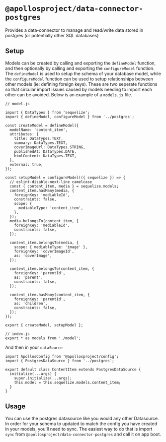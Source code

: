 # `@apollosproject/data-connector-postgres`

Provides a data-connector to manage and read/write data stored in postgres (or potentially other SQL databases)


## Setup

Models can be created by calling and exporting the `defineModel` function, and then optionally by calling and exporting the `configureModel` function. The `defineModel` is used to setup the schema of your database model, while the `configureModel` function can be used to setup relationships between other models (ie: defining foreign keys). These are two seperate functions so that circular import issues caused by models needing to import each other can be avoided. Below is an example of a `models.js` file. 

```
// model.js

import { DataTypes } from 'sequelize';
import { defineModel, configureModel } from '../postgres';

const createModel = defineModel({
  modelName: 'content_item',
  attributes: {
    title: DataTypes.TEXT,
    summary: DataTypes.TEXT,
    coverImageUrl: DataTypes.STRING,
    publishedAt: DataTypes.DATE,
    htmlContent: DataTypes.TEXT,
  },
  external: true,
});

const setupModel = configureModel(({ sequelize }) => {
  // eslint-disable-next-line camelcase
  const { content_item, media } = sequelize.models;
  content_item.hasMany(media, {
    foreignKey: 'mediableId',
    constraints: false,
    scope: {
      mediableType: 'content_item',
    },
  });
  media.belongsTo(content_item, {
    foreignKey: 'mediableId',
    constraints: false,
  });

  content_item.belongsTo(media, {
    scope: { mediableType: 'image' },
    foreignKey: 'coverImageId',
    as: 'coverImage',
  });

  content_item.belongsTo(content_item, {
    foreignKey: 'parentId',
    as: 'parent',
    constraints: false,
  });

  content_item.hasMany(content_item, {
    foreignKey: 'parentId',
    as: 'children',
    constraints: false,
  });
});

export { createModel, setupModel };
```

```
// index.js
export * as models from './model';
```


And then in your `dataSource`

```
import ApollosConfig from '@apollosproject/config';
import { PostgresDataSource } from '../postgres';

export default class ContentItem extends PostgresDataSource {
  initialize(...args) {
    super.initialize(...args);
    this.model = this.sequelize.models.content_item;
  }
}
```

## Usage

You can use the postgres datasource like you would any other Datasource. In order for your schema to updated to match the config you have created in your models, you'll need to sync. The easiest way to do that is import `sync` from `@apollosproject/data-connector-postgres` and call it on app boot.
